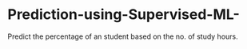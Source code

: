 # Prediction-using-Supervised-ML-
Predict the percentage of an student based on the no. of study hours.  
